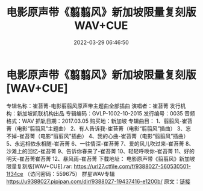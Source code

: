 ﻿---
title: 电影原声带《翦翦风》新加坡限量复刻版WAV+CUE
date: 2022-03-29 06:46:50
categories: WAV车载音乐、镜像
tags: 国语流行
---
# 电影原声带《翦翦风》新加坡限量复刻版[WAV+CUE]

专辑名称：崔苔菁-电影翦翦风原声带主题曲全部插曲
演唱者：崔苔菁
发行机构：新加坡凯联机构出品
专辑编码：GVLP-1002-10-2015
发行编号：0035
音频格式：WAV
抓轨日期：2017.03.05
购买地：新加坡
专辑曲目：
1、翦翦风-崔苔菁（电影“翦翦风”主题曲）
2、有人告诉我-崔苔菁（电影“翦翦风”插曲）
3、忘不掉-崔苔菁（电影“翦翦风”插曲）
4、我的心曲-崔苔菁（电影“翦翦风”插曲）
5、永远相依永相随-崔苔菁
6、一往情深-崔苔菁
7、爱的风儿吹过来-崔苔菁
8、沙滩上的回忆-崔苔菁
9、告诉你春来了-崔苔菁
10、轻轻呼唤你-崔苔菁
11、好的明天-崔苔菁崔苔菁
12、暴风雨-崔苔菁
下载地址：
电影原声带《翦翦风》新加坡限量复刻版[WAV+CUE].rar: https://url27.ctfile.com/f/9388027-560530501-1f34ce
（访问密码：559675）
群星WAV专辑
https://u9388027.pipipan.com/dir/9388027-19437416-e1200b/
原文：[链接](https://blog.sina.com.cn/s/blog_1647c7e7601030wfe.html)